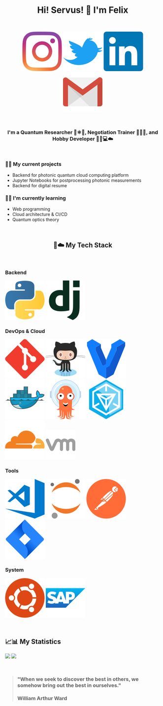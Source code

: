 <h1 align="center">
Hi! Servus! 👋 I'm Felix
</h1>
</br>

</br>

<div align="center">
<a href="https://instagram.com/spektralsatz" target="blank"><img src="./img/instagram-icon.svg" alt="spektralsatz"/></a>
<a href="https://twitter.com/spektralsatz1" target="blank"><img src="./img/twitter-icon.svg" alt="spektralsatz1"/></a>
<a href="https://www.linkedin.com/in/felix-zilk/" target="blank"><img src="./img/linkedin-icon.svg" alt="Felix Zilk"/></a>
<a href="mailto:zilk.felix@gmail.com" target="blank"><img src="./img/gmail-icon.svg" alt="zilk.felix@gmail.com"/></a>
</p>
</div>
</br>

<h3 align="center">
I'm a Quantum Researcher 🥽⚛️🌌, Negotiation Trainer 🤝💬📝, and Hobby Developer 👨‍💻💻☁️
</h3> 
</br>


### 🔭🐣 My current projects

- Backend for photonic quantum cloud computing platform
- Jupyter Notebooks for postprocessing photonic measurements
- Backend for digital resume

### 🌱🧠 I'm currently learning

- Web programming
- Cloud architecture & CI/CD
- Quantum optics theory

</br>

<h2 align="center">
📱☁️ My Tech Stack
</h2> 
</br>

### Backend
![Python](./img/python-icon.svg)
![Django](./img/djangoproject-icon.svg)
</br>

### DevOps & Cloud
![Git](./img/git-scm-icon.svg)
![GitHub](./img/github-icon.svg)
![Vagrant](./img/vagrantup-icon.svg)
![Docker](./img/docker-icon.svg)
![Argo](./img/argoprojio-icon.svg)
![Ingress](./img/ingress-icon.svg)
![Cloudflare](./img/cloudflare-icon.svg)
![VMWare](./img/icons8-vmware.svg)
</br>

### Tools
![Visual Studio Code](./img/visualstudio_code-icon.svg)
![Jupyter](./img/jupyter-icon.svg)
![Postman](./img/getpostman-icon.svg)
![JIRA](./img/atlassian_jira-icon.svg)
</br>

### System 
![Ubuntu](./img/ubuntu-icon.svg)
![SAP](./img/sap-icon.svg)

</br>

## 📈📊 My Statistics
<p>
  <img height="180em" src="https://github-readme-stats.vercel.app/api?username=zilkf92&show_icons=true&hide_border=true&&count_private=true&include_all_commits=true" />
  <img height="180em" src="https://github-readme-stats.vercel.app/api/top-langs/?username=zilkf92&exclude_repo=Spikes,Neuromatch-Academy-2020&show_icons=true&hide_border=true&layout=compact&langs_count=8"/>
</p>
</br>

> ### "When we seek to discover the best in others, we somehow bring out the best in ourselves." 
> ### William Arthur Ward